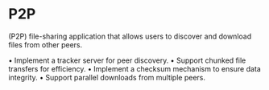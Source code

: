 # P2P
(P2P) file-sharing application that allows users to discover and download files from other peers.

•	Implement a tracker server for peer discovery.
•	Support chunked file transfers for efficiency.
•	Implement a checksum mechanism to ensure data integrity.
•	Support parallel downloads from multiple peers.
